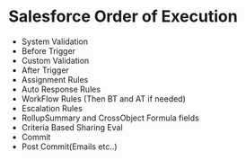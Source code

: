 Salesforce Order of Execution
=============================

* System Validation 
* Before Trigger
* Custom Validation
* After Trigger
* Assignment Rules
* Auto Response Rules
* WorkFlow Rules (Then BT and AT if needed)
* Escalation Rules
* RollupSummary and CrossObject Formula fields
* Criteria Based Sharing Eval
* Commit
* Post Commit(Emails etc..)

